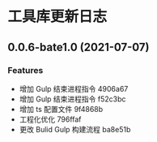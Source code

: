 # 工具库更新日志

## 0.0.6-bate1.0 (2021-07-07)


### Features

* 增加 Gulp 结束进程指令 4906a67
* 增加 Gulp 结束进程指令 f52c3bc
* 增加 ts 配置文件 9f4868b
* 工程化优化 796ffaf
* 更改 Bulid Gulp 构建流程 ba8e51b



